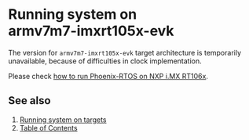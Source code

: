# Running system on <nobr>armv7m7-imxrt105x-evk</nobr>

The version for `armv7m7-imxrt105x-evk` target architecture is temporarily unavailable, because of difficulties in
clock implementation.

Please check [how to run Phoenix-RTOS on NXP i.MX RT106x](armv7m7-imxrt106x-evk.md).

## See also

1. [Running system on targets](index.md)
2. [Table of Contents](../index.md)
